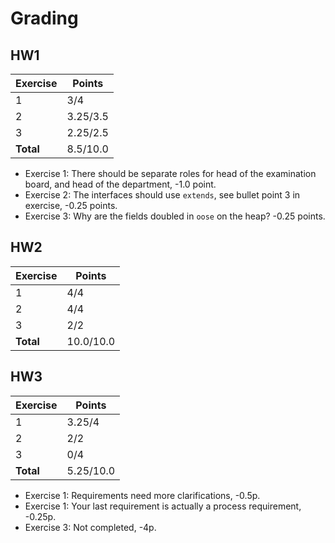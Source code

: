 # Grading

## HW1

| Exercise  | Points   |
|-----------|----------|
| 1         | 3/4      |
| 2         | 3.25/3.5 |
| 3         | 2.25/2.5 |
| **Total** | 8.5/10.0 |

- Exercise 1: There should be separate roles for head of the examination board, and head of the department, -1.0 point.
- Exercise 2: The interfaces should use `extends`, see bullet point 3 in exercise, -0.25 points.
- Exercise 3: Why are the fields doubled in `oose` on the heap? -0.25 points.

## HW2

| Exercise  | Points    |
|-----------|-----------|
| 1         | 4/4       |
| 2         | 4/4       |
| 3         | 2/2       |
| **Total** | 10.0/10.0 |

## HW3

| Exercise  | Points    |
|-----------|-----------|
| 1         | 3.25/4    |
| 2         | 2/2       |
| 3         | 0/4       |
| **Total** | 5.25/10.0 |

- Exercise 1: Requirements need more clarifications, -0.5p.
- Exercise 1: Your last requirement is actually a process requirement, -0.25p.
- Exercise 3: Not completed, -4p.
